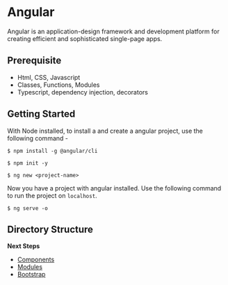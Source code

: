 # Angular

Angular is an application-design framework and development platform for creating efficient and sophisticated single-page apps.

## Prerequisite

- Html, CSS, Javascript
- Classes, Functions, Modules
- Typescript, dependency injection, decorators

## Getting Started

With Node installed, to install a and create a angular project, use the following command -

```
$ npm install -g @angular/cli

$ npm init -y

$ ng new <project-name>
```

Now you have a project with angular installed. Use the following command to run the project on `localhost`.

```
$ ng serve -o
```

## Directory Structure



**Next Steps**
* [Components](Component.md#angular-components)
* [Modules](Module.md#angular-modules)
* [Bootstrap](Bootstrap.md#angular-bootstrap)

